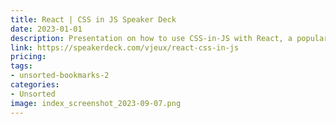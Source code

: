 ```yaml
---
title: React | CSS in JS Speaker Deck
date: 2023-01-01
description: Presentation on how to use CSS-in-JS with React, a popular JavaScript library for building user interfaces.
link: https://speakerdeck.com/vjeux/react-css-in-js
pricing: 
tags: 
- unsorted-bookmarks-2 
categories: 
- Unsorted 
image: index_screenshot_2023-09-07.png
---
```

